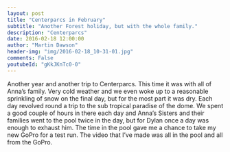 ```yaml
---
layout: post
title: "Centerparcs in February"
subtitle: "Another Forest holiday, but with the whole family."
description: "Centerparcs"
date: 2016-02-18 12:00:00
author: "Martin Dawson"
header-img: "img/2016-02-18_10-31-01.jpg"
comments: False
youtubeId: "gKkJKnTc0-0"
---
```

Another year and another trip to Centerparcs. This time it was with all of Anna’s family.
Very cold weather and we even woke up to a reasonable sprinkling of snow on the final day, but for the most part it was dry.
Each day revolved round a trip to the sub tropical paradise of the dome. We spent a good couple of hours in there each day and Anna’s Sisters and their families went to the pool twice in the day, but for Dylan once a day was enough to exhaust him.
The time in the pool gave me a chance to take my new GoPro for a test run. The video that I’ve made was all in the pool and all from the GoPro.

